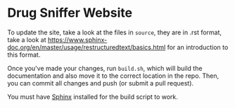 # Drug Sniffer Website

To update the site, take a look at the files in `source`, they are in .rst
format, take a look at
<https://www.sphinx-doc.org/en/master/usage/restructuredtext/basics.html> for
an introduction to this format.

Once you've made your changes, run `build.sh`, which will build the
documentation and also move it to the correct location in the repo.  Then, you
can commit all changes and push (or submit a pull request).

You must have [Sphinx](http://sphinx-doc.org) installed for the build script to
work.

